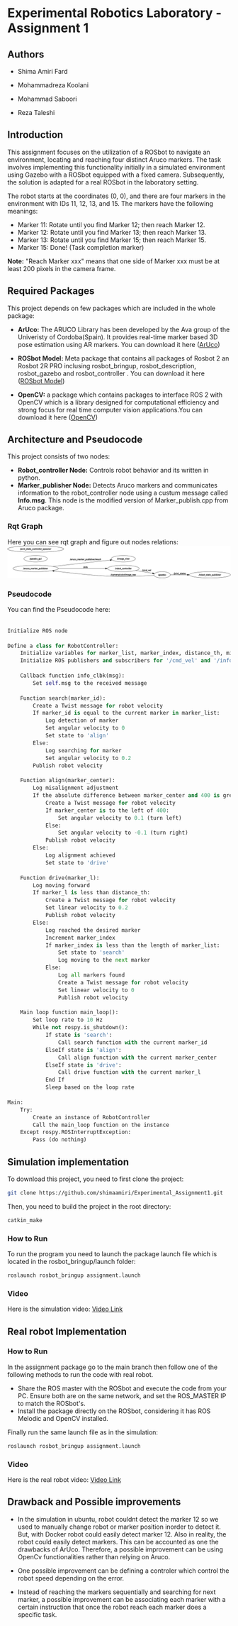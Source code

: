 # Experimental Robotics Laboratory - Assignment 1

## Authors

- Shima Amiri Fard 


- Mohammadreza Koolani 


- Mohammad Saboori 


- Reza Taleshi 

## Introduction

This assignment focuses on the utilization of a ROSbot to navigate an environment, locating and reaching four distinct Aruco markers. The task involves implementing this functionality initially in a simulated environment using Gazebo with a ROSbot equipped with a fixed camera. Subsequently, the solution is adapted for a real ROSbot in the laboratory setting. 

The robot starts at the coordinates (0, 0), and there are four markers in the environment with IDs 11, 12, 13, and 15. The markers have the following meanings:
- Marker 11: Rotate until you find Marker 12; then reach Marker 12.
- Marker 12: Rotate until you find Marker 13; then reach Marker 13.
- Marker 13: Rotate until you find Marker 15; then reach Marker 15.
- Marker 15: Done! (Task completion marker)
  
**Note:** "Reach Marker xxx" means that one side of Marker xxx must be at least 200 pixels in the camera frame.


## Required Packages
This project depends on few packages which are included in the whole package:

- **ArUco:** The ARUCO Library has been developed by the Ava group of the Univeristy of Cordoba(Spain).  It provides real-time marker based 3D pose estimation using AR markers. You can download it here ([ArUco](https://github.com/CarmineD8/aruco_ros)) 
    
- **ROSbot Model:** Meta package that contains all packages of Rosbot 2 an Rosbot 2R PRO inclusing rosbot_bringup, rosbot_description, rosbot_gazebo and rosbot_controller . You can download it here ([ROSbot Model](https://github.com/husarion/rosbot_ros)) 
    
- **OpenCV:** a package which contains packages to interface ROS 2 with OpenCV which is a library designed for computational efficiency and strong focus for real time computer vision applications.You can download it here ([OpenCV](https://github.com/ros-perception/vision_opencv))  



## Architecture and Pseudocode

 This project consists of two nodes:
- **Robot_controller Node:** Controls robot behavior and its written in python.
- **Marker_publisher Node:** Detects Aruco markers and communicates information to the robot_controller node using a custum message called **Info.msg**. This node is the modified version of Marker_publish.cpp from Aruco package.


### Rqt Graph

Here you can see rqt graph and figure out nodes relations:
![rqt](rosgraph.png)

### Pseudocode

You can find the Pseudocode here:

```python

Initialize ROS node

Define a class for RobotController:
    Initialize variables for marker_list, marker_index, distance_th, misalignment_th, state, msg
    Initialize ROS publishers and subscribers for '/cmd_vel' and '/info' topics

    Callback function info_clbk(msg):
        Set self.msg to the received message

    Function search(marker_id):
        Create a Twist message for robot velocity
        If marker_id is equal to the current marker in marker_list:
            Log detection of marker
            Set angular velocity to 0
            Set state to 'align'
        Else:
            Log searching for marker
            Set angular velocity to 0.2
        Publish robot velocity

    Function align(marker_center):
        Log misalignment adjustment
        If the absolute difference between marker_center and 400 is greater than misalignment_th:
            Create a Twist message for robot velocity
            If marker_center is to the left of 400:
                Set angular velocity to 0.1 (turn left)
            Else:
                Set angular velocity to -0.1 (turn right)
            Publish robot velocity
        Else:
            Log alignment achieved
            Set state to 'drive'

    Function drive(marker_l):
        Log moving forward
        If marker_l is less than distance_th:
            Create a Twist message for robot velocity
            Set linear velocity to 0.2
            Publish robot velocity
        Else:
            Log reached the desired marker
            Increment marker_index
            If marker_index is less than the length of marker_list:
                Set state to 'search'
                Log moving to the next marker
            Else:
                Log all markers found
                Create a Twist message for robot velocity
                Set linear velocity to 0
                Publish robot velocity

    Main loop function main_loop():
        Set loop rate to 10 Hz
        While not rospy.is_shutdown():
            If state is 'search':
                Call search function with the current marker_id
            ElseIf state is 'align':
                Call align function with the current marker_center
            ElseIf state is 'drive':
                Call drive function with the current marker_l
            End If
            Sleep based on the loop rate

Main:
    Try:
        Create an instance of RobotController
        Call the main_loop function on the instance
    Except rospy.ROSInterruptException:
        Pass (do nothing)
```

## Simulation implementation

To download this project, you need to first clone the project: 
```bash
git clone https://github.com/shimaamiri/Experimental_Assignment1.git
```
Then, you need to build the project in the root directory:
```bash
catkin_make
```

### How to Run 
To run the program you need to launch the package launch file which is located in the rosbot_bringup/launch folder:

```bash
roslaunch rosbot_bringup assignment.launch
```
### Video

Here is the simulation video: [Video Link](https://github.com/shimaamiri/Experimental_Assignment1/blob/master/simulation.mp4)

## Real robot Implementation 

### How to Run

In the assignment package go to the main branch then follow one of the following methods to run the code with real robot.

- Share the ROS master with the ROSbot and execute the code from your PC. Ensure both are on the same network, and set the ROS_MASTER IP to match the ROSbot's.
- Install the package directly on the ROSbot, considering it has ROS Melodic and OpenCV installed.

Finally run the same launch file as in the simulation:

```bash
roslaunch rosbot_bringup assignment.launch
```

### Video

Here is the real robot video: [Video Link](https://github.com/shimaamiri/Experimental_Assignment1/blob/master/real_robot.mp4)


## Drawback and Possible improvements

- In the simulation in ubuntu, robot couldnt detect the marker 12 so we used to manually change robot or marker position inorder to detect it. But, with Docker robot could easily detect marker 12. Also in reality, the robot could easily detect markers. This can be accounted as one the drawbacks of ArUco. Therefore, a possible improvement can be using OpenCv functionalities rather than relying on Aruco.


- One possible improvement can be defining a controler which control the robot speed depending on the error.


- Instead of reaching the markers sequentially and searching for next marker, a possible improvement can be associating each marker with a certain instruction that once the robot reach each marker does a specific task. 



